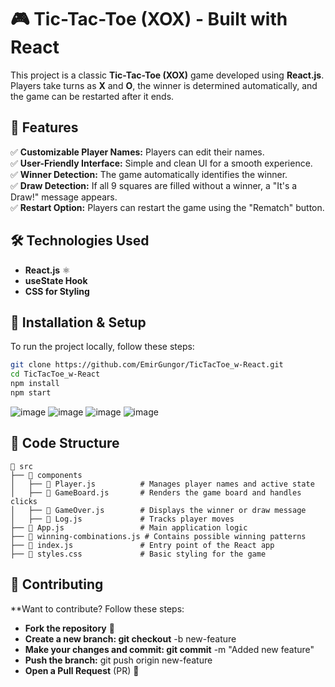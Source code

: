 # 🎮 Tic-Tac-Toe (XOX) - Built with React

This project is a classic **Tic-Tac-Toe (XOX)** game developed using **React.js**.  
Players take turns as **X** and **O**, the winner is determined automatically, and the game can be restarted after it ends.  

## 🚀 Features

✅ **Customizable Player Names:** Players can edit their names.  
✅ **User-Friendly Interface:** Simple and clean UI for a smooth experience.  
✅ **Winner Detection:** The game automatically identifies the winner.  
✅ **Draw Detection:** If all 9 squares are filled without a winner, a "It's a Draw!" message appears.  
✅ **Restart Option:** Players can restart the game using the "Rematch" button.  

## 🛠️ Technologies Used

- **React.js** ⚛️  
- **useState Hook**  
- **CSS for Styling**  

## 📌 Installation & Setup

To run the project locally, follow these steps:

```bash
git clone https://github.com/EmirGungor/TicTacToe_w-React.git
cd TicTacToe_w-React
npm install
npm start
```



![image](https://github.com/user-attachments/assets/3be43c8c-469d-40e7-b21d-0e8a7f5823b8)
![image](https://github.com/user-attachments/assets/1d542e5e-48c2-4637-8c9b-0db3382aa406)
![image](https://github.com/user-attachments/assets/21628618-fdb4-43c8-9b7f-38aff06aa039)
![image](https://github.com/user-attachments/assets/b9fc28f4-4ec6-4c75-a028-5392d3ab6290)



 ## 📌 Code Structure

```plaintext
📂 src
├── 📂 components
│   ├── 📄 Player.js          # Manages player names and active state
│   ├── 📄 GameBoard.js       # Renders the game board and handles clicks
│   ├── 📄 GameOver.js        # Displays the winner or draw message
│   ├── 📄 Log.js             # Tracks player moves
├── 📄 App.js                 # Main application logic
├── 📄 winning-combinations.js # Contains possible winning patterns
├── 📄 index.js               # Entry point of the React app
├── 📄 styles.css             # Basic styling for the game
```



 ## 🤝 Contributing
**Want to contribute? Follow these steps:

- **Fork the repository** 🍴
- **Create a new branch: git checkout** -b new-feature
- **Make your changes and commit: git commit** -m "Added new feature"
- **Push the branch:** git push origin new-feature
- **Open a Pull Request** (PR) 🚀


